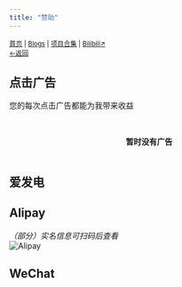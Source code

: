 ```yaml
---
title: "赞助"
---
```


<small><a href="/">首页</a> | <a href="/blogs">Blogs</a> | <a href="/Project">项目合集</a> | <a href="https://space.bilibili.com/1987247870">Bilibili↗</a><br><a href="./">←返回</a></small><br>

## 点击广告
您的每次点击广告都能为我带来收益<br>

<br><center>**暂时没有广告**</center><br>

## 爱发电
## Alipay
*（部分）实名信息可扫码后查看*<br>
![](https://s1.ax1x.com/2023/02/06/pS6ji8g.jpg "Alipay")
## WeChat